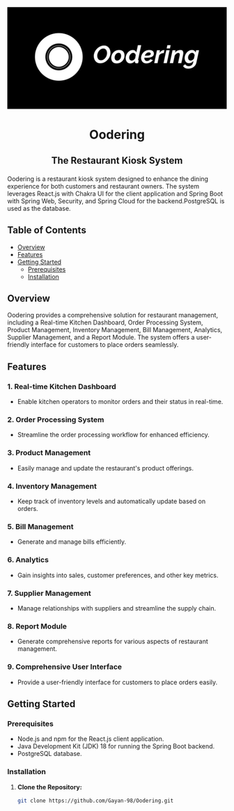 <img src="client/welcome2.png" alt="Dashboard" width="950" hight="200"/> 

# <p align="center">Oodering</p>
## <p align="center">The Restaurant Kiosk System</p>

Oodering is a restaurant kiosk system designed to enhance the dining experience for both customers and restaurant owners. The system leverages React.js with Chakra UI for the client application and Spring Boot with Spring Web, Security, and Spring Cloud for the backend.PostgreSQL is used as the database.


## Table of Contents

- [Overview](#overview)
- [Features](#features)
- [Getting Started](#getting-started)
  - [Prerequisites](#prerequisites)
  - [Installation](#installation)  

## Overview

Oodering provides a comprehensive solution for restaurant management, including a Real-time Kitchen Dashboard, Order Processing System, Product Management, Inventory Management, Bill Management, Analytics, Supplier Management, and a Report Module. The system offers a user-friendly interface for customers to place orders seamlessly.

## Features

### 1. Real-time Kitchen Dashboard
- Enable kitchen operators to monitor orders and their status in real-time.

### 2. Order Processing System
- Streamline the order processing workflow for enhanced efficiency.

### 3. Product Management
- Easily manage and update the restaurant's product offerings.

### 4. Inventory Management
- Keep track of inventory levels and automatically update based on orders.

### 5. Bill Management
- Generate and manage bills efficiently.

### 6. Analytics
- Gain insights into sales, customer preferences, and other key metrics.

### 7. Supplier Management
- Manage relationships with suppliers and streamline the supply chain.

### 8. Report Module
- Generate comprehensive reports for various aspects of restaurant management.

### 9. Comprehensive User Interface
- Provide a user-friendly interface for customers to place orders easily.

## Getting Started

### Prerequisites

- Node.js and npm for the React.js client application.
- Java Development Kit (JDK) 18 for running the Spring Boot backend.
- PostgreSQL database.

### Installation

1. **Clone the Repository:**
   ```bash
   git clone https://github.com/Gayan-98/Oodering.git
